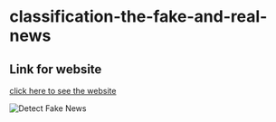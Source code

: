 # classification-the-fake-and-real-news

## Link for website

[click here to see the website](https://shahd1995913-classification-the-fake-and-r-streamlit-app-vco990.streamlit.app/#avocado-prices-dashboard)


![Detect Fake News](https://user-images.githubusercontent.com/83476666/218281931-27544029-228c-425e-8693-adde7631d46f.png)

